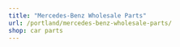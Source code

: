 ```yaml
---
title: "Mercedes-Benz Wholesale Parts"
url: /portland/mercedes-benz-wholesale-parts/
shop: car parts
---
```

